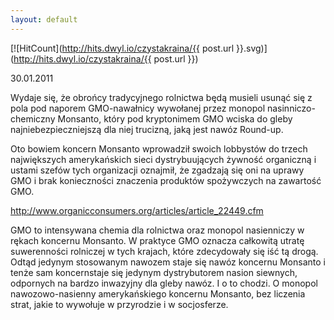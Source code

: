 ```yaml
---
layout: default
---
```


[![HitCount](http://hits.dwyl.io/czystakraina/{{ post.url }}.svg)](http://hits.dwyl.io/czystakraina/{{ post.url }})


<!--0-->
30.01.2011</p><p>Wydaje się, że obrońcy tradycyjnego rolnictwa będą musieli usunąć się z pola pod naporem GMO-nawałnicy wywołanej przez monopol nasinniczo-chemiczny Monsanto, który pod kryptonimem GMO wciska do gleby najniebezpieczniejszą dla niej trucizną, jaką jest nawóz Round-up.</p><p>Oto bowiem koncern Monsanto wprowadził swoich lobbystów do trzech największych amerykańskich sieci dystrybuujących żywność organiczną i ustami szefów tych organizacji oznajmił, że zgadzają się oni na uprawy GMO i brak konieczności znaczenia produktów spożywczych na zawartość GMO.</p><p>http://www.organicconsumers.org/articles/article_22449.cfm</p><p>GMO to intensywana chemia dla rolnictwa oraz monopol nasienniczy w rękach koncernu Monsanto. W praktyce GMO oznacza całkowitą utratę suwerenności rolniczej w tych krajach, które zdecydowały się iść tą drogą. Odtąd jedynym stosowanym nawozem staje się nawóz koncernu Monsanto i tenże sam koncernstaje się jedynym dystrybutorem nasion siewnych, odpornych na bardzo inwazyjny dla gleby nawóz. I o to chodzi. O monopol nawozowo-nasienny amerykańskiego koncernu Monsanto, bez liczenia strat, jakie to wywołuje w przyrodzie i w socjosferze.</p>